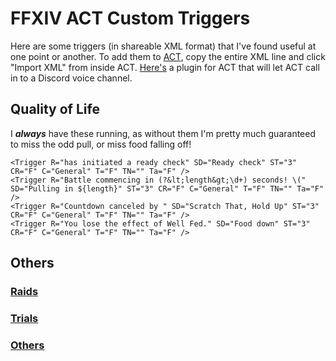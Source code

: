 #  FFXIV ACT Custom Triggers
Here are some triggers (in shareable XML format) that I've found useful at one point or another.
To add them to [ACT](http://advancedcombattracker.com/home.php), copy the entire XML line and click "Import XML" from inside ACT.
[Here's](https://github.com/Makar8000/ACT-Discord-Triggers/wiki/First-Time-Setup-Guide) a plugin for ACT that will let ACT call in to a Discord voice channel.

##  Quality of Life
I ___always___ have these running, as without them I'm pretty much guaranteed to miss the odd pull, or miss food falling off!

	<Trigger R="has initiated a ready check" SD="Ready check" ST="3" CR="F" C="General" T="F" TN="" Ta="F" />
	<Trigger R="Battle commencing in (?&lt;length&gt;\d+) seconds! \(" SD="Pulling in ${length}" ST="3" CR="F" C="General" T="F" TN="" Ta="F" />	
	<Trigger R="Countdown canceled by " SD="Scratch That, Hold Up" ST="3" CR="F" C="General" T="F" TN="" Ta="F" />	
	<Trigger R="You lose the effect of Well Fed." SD="Food down" ST="3" CR="F" C="General" T="F" TN="" Ta="F" />

##  Others
###  [Raids](https://github.com/MulleMjau/Advanced-Combat-Tracker/blob/master/Kat's%20Triggers/Raids.md)
###  [Trials](https://github.com/MulleMjau/Advanced-Combat-Tracker/blob/master/Kat's%20Triggers/Trials.md)
###  [Others](https://github.com/MulleMjau/Advanced-Combat-Tracker/blob/master/Kat's%20Triggers/Others.md)
